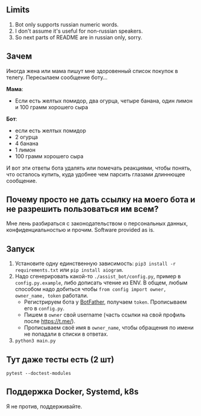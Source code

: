 ## Limits

1. Bot only supports russian numeric words.
2. I don't assume it's useful for non-russian speakers.
3. So next parts of README are in russian only, sorry.

## Зачем

Иногда жена или мама пишут мне здоровенный список покупок в телегу. Пересылаем сообщение боту...

**Мама**:

- Если есть желтых помидор, два огурца, четыре банана, один лимон и 100 грамм хорошего сыра

**Бот**:

- если есть желтых помидор
- 2 огурца
- 4 банана
- 1 лимон
- 100 грамм хорошего сыра

И вот эти ответы бота удалять или помечать реакциями, чтобы понять, что осталось купить, куда удобнее чем парсить глазами длиннющее сообщение.

## Почему просто не дать ссылку на моего бота и не разрешить пользоваться им всем?

Мне лень разбираться с законодательством о персональных данных, конфиденциальностью и прочим. Software provided as is.

## Запуск

1. Установите одну единственную зависимость: `pip3 install -r requirements.txt` или `pip install aiogram`.
2. Надо сгенерировать какой-то `./assist_bot/config.py`, пример в `config.py.example`, либо дописать чтение из ENV. В общем, любым способом надо добиться чтобы `from config import owner, owner_name, token` работали.
   - Регистрируем бота у [BotFather](https://t.me/BotFather), получаем `token`. Прописываем его в `config.py`. 
   - Пишем в `owner` свой username (часть ссылки на свой профиль после https://t.me/).
   - Прописываем своё имя в `owner_name`, чтобы обращения по имени не попадали в списки в ответах.
3. `python3 main.py`

## Тут даже тесты есть (2 шт)

``` shell
pytest --doctest-modules
```

## Поддержка Docker, Systemd, k8s

Я не против, поддерживайте.
